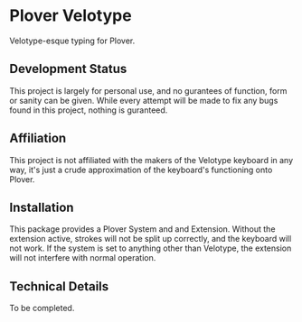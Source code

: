 # Plover Velotype

Velotype-esque typing for Plover.

## Development Status

This project is largely for personal use, and no gurantees of function, form or sanity can be given.
While every attempt will be made to fix any bugs found in this project, nothing is guranteed.

## Affiliation

This project is not affiliated with the makers of the Velotype keyboard in any way,
it's just a crude approximation of the keyboard's functioning onto Plover.

## Installation

This package provides a Plover System and and Extension.
Without the extension active, strokes will not be split up correctly, and the keyboard will not work.
If the system is set to anything other than Velotype, the extension will not interfere with normal operation.

## Technical Details

To be completed.


